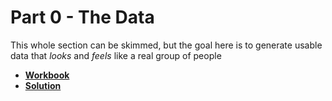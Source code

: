 # Part 0 - The Data

This whole section can be skimmed, but the goal here is to generate usable data that *looks* and *feels* like a real group of people

* [**Workbook**](Workbook.ipynb)
* [**Solution**](Solution.ipynb)
